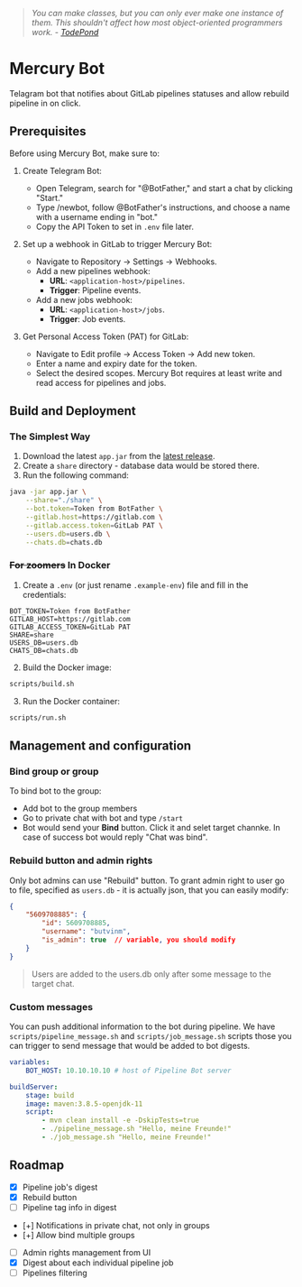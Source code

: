 > *You can make classes, but you can only ever make one instance of them. This shouldn't affect how
most object-oriented programmers work. - [TodePond](https://github.com/TodePond/DreamBerd---e-acc?tab=readme-ov-file#classes)*

# Mercury Bot

Telagram bot that notifies about GitLab pipelines statuses and allow rebuild pipeline in on click.

## Prerequisites

Before using Mercury Bot, make sure to:

1. Create Telegram Bot:
    - Open Telegram, search for "@BotFather," and start a chat by clicking "Start."
    - Type /newbot, follow @BotFather's instructions, and choose a name with a username ending in "bot."
    - Copy the API Token to set in `.env` file later.

2. Set up a webhook in GitLab to trigger Mercury Bot:
    - Navigate to Repository -> Settings -> Webhooks.
    - Add a new pipelines webhook:
        - **URL**: `<application-host>/pipelines`.
        - **Trigger**: Pipeline events.
    - Add a new jobs webhook:
        - **URL**: `<application-host>/jobs`.
        - **Trigger**: Job events.

3. Get Personal Access Token (PAT) for GitLab:
    - Navigate to Edit profile -> Access Token -> Add new token.
    - Enter a name and expiry date for the token.
    - Select the desired scopes. Mercury Bot requires at least write and read access for pipelines and jobs.

## Build and Deployment

### The Simplest Way

1. Download the latest `app.jar` from the [latest release](https://github.com/butvinm/mercury-bot/releases/latest).
2. Create a `share` directory - database data would be stored there.
3. Run the following command:
```bash
java -jar app.jar \
    --share="./share" \
    --bot.token=Token from BotFather \
    --gitlab.host=https://gitlab.com \
    --gitlab.access.token=GitLab PAT \
    --users.db=users.db \
    --chats.db=chats.db
```

### ~~For zoomers~~ In Docker

1. Create a `.env` (or just rename `.example-env`) file and fill in the credentials:
```dotenv
BOT_TOKEN=Token from BotFather
GITLAB_HOST=https://gitlab.com
GITLAB_ACCESS_TOKEN=GitLab PAT
SHARE=share
USERS_DB=users.db
CHATS_DB=chats.db
```

2. Build the Docker image:
```bash
scripts/build.sh
```

3. Run the Docker container:
```bash
scripts/run.sh
```

## Management and configuration

### Bind group or group

To bind bot to the group:
- Add bot to the group members
- Go to private chat with bot and type `/start`
- Bot would send your **Bind** button. Click it and selet target channke. In case of success bot would reply "Chat was bind".

### Rebuild button and admin rights

Only bot admins can use "Rebuild" button. To grant admin right to user go to file, specified as `users.db` - it is actually json, that you can easily modify:
```json
{
    "5609708885": {
        "id": 5609708885,
        "username": "butvinm",
        "is_admin": true  // variable, you should modify
    }
}
```

> Users are added to the users.db only after some message to the target chat.

### Custom messages

You can push additional information to the bot during pipeline. We have `scripts/pipeline_message.sh` and `scripts/job_message.sh` scripts those you can trigger to send message that would be added to bot digests.

```yaml
variables:
    BOT_HOST: 10.10.10.10 # host of Pipeline Bot server

buildServer:
    stage: build
    image: maven:3.8.5-openjdk-11
    script:
        - mvn clean install -e -DskipTests=true
        - ./pipeline_message.sh "Hello, meine Freunde!"
        - ./job_message.sh "Hello, meine Freunde!"
```

## Roadmap

- [x] Pipeline job's digest
- [x] Rebuild button
- [ ] Pipeline tag info in digest
- [+] Notifications in private chat, not only in groups
- [+] Allow bind multiple groups
- [ ] Admin rights management from UI
- [x] Digest about each individual pipeline job
- [ ] Pipelines filtering

